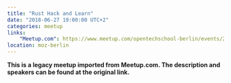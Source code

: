 ```yaml
---
title: "Rust Hack and Learn"
date: "2018-06-27 19:00:00 UTC+2"
categories: meetup 
links:
    "Meetup.com": https://www.meetup.com/opentechschool-berlin/events/251675898/
location: moz-berlin
---
```


<strong>This is a legacy meetup imported from Meetup.com. The description and speakers can be found at the original link.</strong>